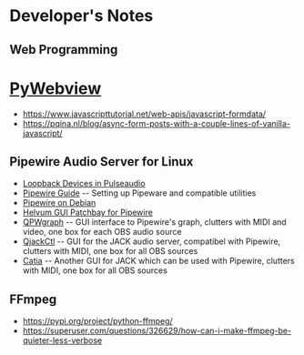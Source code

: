 # Developer's Notes

## Web Programming

# [PyWebview](https://github.com/r0x0r/pywebview)
* https://www.javascripttutorial.net/web-apis/javascript-formdata/
* https://pqina.nl/blog/async-form-posts-with-a-couple-lines-of-vanilla-javascript/

## Pipewire Audio Server for Linux

* [Loopback Devices in Pulseaudio](https://unix.stackexchange.com/questions/681438/how-to-mix-two-input-sources-in-pulseaudio-for-recording-mic-and-speakers-with)
* [Pipewire Guide](https://github.com/mikeroyal/PipeWire-Guide) -- Setting up Pipeware and compatible utilities
* [Pipewire on Debian](https://pipewire-debian.github.io/pipewire-debian/)
* [Helvum GUI Patchbay for Pipewire](https://gitlab.freedesktop.org/pipewire/helvum)
* [QPWgraph](https://gitlab.freedesktop.org/rncbc/qpwgraph) -- GUI interface to Pipewire's graph, clutters with MIDI and video, one box for each OBS audio source
* [QjackCtl](https://qjackctl.sourceforge.io/) -- GUI for the JACK audio server, compatibel with Pipewire, clutters with MIDI, one box for all OBS sources
* [Catia](https://kx.studio/Applications:Catia) -- Another GUI for JACK which can be used with Pipewire, clutters with MIDI, one box for all OBS sources

## FFmpeg

* https://pypi.org/project/python-ffmpeg/
* https://superuser.com/questions/326629/how-can-i-make-ffmpeg-be-quieter-less-verbose

